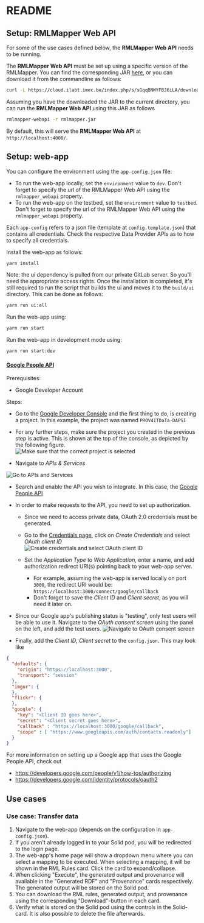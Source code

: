 # README

## Setup: RMLMapper Web API

For some of the use cases defined below, the **RMLMapper Web API** needs to be running.

The **RMLMapper Web API** must be set up using a specific version of the RMLMapper.
 You can find the corresponding JAR [here](https://www.dropbox.com/s/tjj0eixoyekccpg/rmlmapper-4.9.0-r325-WebApiSupport.jar?dl=0"),
 or you can download it from the commandline as follows:

 ```bash
curl -L https://cloud.ilabt.imec.be/index.php/s/sGqqBNWYFBJ6iLA/download --output rmlmapper.jar
```

Assuming you have the downloaded the JAR to the current directory, you can run the **RMLMapper Web API** using this JAR as follows

```bash
rmlmapper-webapi -r rmlmapper.jar
```

By default, this will serve the **RMLMapper Web API** at `http://localhost:4000/`.

## Setup: web-app

You can configure the environment using the `app-config.json` file:

- To run the web-app locally, set the `environment` value to `dev`. Don't forget to specify the url of the RMLMapper Web API using the `rmlmapper_webapi` property.
- To run the web-app on the testbed, set the `environment` value to `testbed`. Don't forget to specify the url of the RMLMapper Web API using the `rmlmapper_webapi` property.

Each `app-config` refers to a json file (template at `config.template.json`) that contains all credentials. Check the respective Data Provider APIs as to how to specify all credentials.

Install the web-app as follows:
```bash
yarn install
```

Note: the ui dependency is pulled from our private GitLab server. So you'll need the appropriate access rights.
Once the installation is completed, it's still required to run the script that builds the ui and moves it 
to the `build/ui` directory. This can be done as follows:

```bash
yarn run ui:all
```

Run the web-app using:

```bash
yarn run start
```

Run the web-app in development mode using:

```bash
yarn run start:dev
```



#### [Google People API](https://developers.google.com/people?hl=en)

Prerequisites:
- Google Developer Account

Steps:
- Go to the [Google Developer Console](https://console.developers.google.com/)
   and the first thing to do, is creating a project. In this example, the project was named `PROV4ITDaTa-DAPSI`
- For any further steps, make sure the project you created in the previous step is active. This is shown at the top of the console, as depicted by the following figure.
</br>![Make sure that the correct project is selected](docs/img/readme-adding-google-step001-selected-project.png)

- Navigate to *APIs & Services*  

![Go to APIs and Services](docs/img/readme-adding-google-navigate-to-APIs-and-Services.png)

- Search and enable the API you wish to integrate. In this case, the [Google People API](https://console.cloud.google.com/apis/library/people.googleapis.com)

- In order to make requests to the API, you need to set up authorization.
    - Since we need to access private data, OAuth 2.0 credentials must be generated.
    - Go to the [Credentials page](https://console.developers.google.com/apis/credentials), click on *Create Credentials* and select *OAuth client ID*
    </br>![Create credentials and select OAuth client ID ](docs/img/readme-adding-google-authorization-create-credentials-dropdown.png)

    - Set the *Application Type* to *Web Application*, enter a name, and add authorization redirect URI(s) pointing back to your web-app server.
        - For example, assuming the web-app is served locally on port `3000`, the redirect URI would be: `https://localhost:3000/connect/google/callback`
        - Don't forget to save the *Client ID* and *Client secret*, as you will need it later on.
    
- Since our Google app's publishing status is "testing", only test users will be able to use it. Navigate to the *OAuth consent screen* using the panel on the left, and add the test users.
![Navigate to OAuth consent screen](docs/img/readme-adding-google-adding-test-users.png)
  
- Finally, add the *Client ID*, *Client secret* to the `config.json`. This may look like

```json
{
  "defaults": {
    "origin": "https://localhost:3000",
    "transport": "session"
  },
  "imgur": {
  },
  "flickr": {
  },
  "google": {
    "key": "<Client ID goes here>",
    "secret": "<Client secret goes here>",
    "callback" : "https://localhost:3000/google/callback",
    "scope" : [ "https://www.googleapis.com/auth/contacts.readonly"]
  }
}

```

For more information on setting up a Google app that uses the Google People API, check out
- https://developers.google.com/people/v1/how-tos/authorizing
- https://developers.google.com/identity/protocols/oauth2

## Use cases

### Use case: Transfer data

1. Navigate to the web-app (depends on the configuration in `app-config.json`).
2. If you aren't already logged in to your Solid pod, you will be redirected to the login page.
3. The web-app's home page will show a dropdown menu where you can select a mapping to be executed.
When selecting a mapping, it will be shown in the RML Rules card. Click the card to expand/collapse.
4. When clicking "Execute", the generated output and provenance will available in the "Generated RDF" and "Provenance" cards respectively.
The generated output will be stored on the Solid pod.
5. You can download the RML rules, generated output, and provenance using the corresponding "Download"-button in each card.
6. Verify what is stored on the Solid pod using the controls in the Solid-card. It is also possible to delete the file afterwards.
